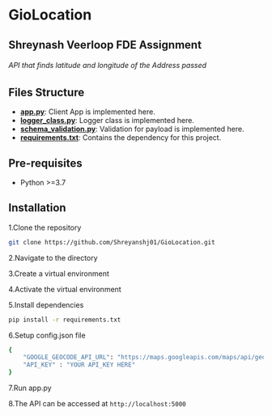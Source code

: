 # GioLocation
## Shreynash Veerloop FDE Assignment
###### API that finds latitude and longitude of the Address passed

## Files Structure
- [**app.py**](https://github.com/Shreyanshj01/GioLocation/blob/master/app.py): Client App is implemented here.
- [**logger_class.py**](https://github.com/Shreyanshj01/GioLocation/blob/master/logger_class.py): Logger class is implemented here.
- [**schema_validation.py**](https://github.com/Shreyanshj01/GioLocation/blob/master/schema_validation.py): Validation for payload is implemented here.
- [**requirements.txt**](https://github.com/Shreyanshj01/GioLocation/blob/master/requirements.txt): Contains the dependency for this project.

## Pre-requisites

- Python >=3.7

## Installation

1.Clone the repository

```bash
git clone https://github.com/Shreyanshj01/GioLocation.git
```

2.Navigate to the directory

3.Create a virtual environment

4.Activate the virtual environment

5.Install dependencies

```bash
pip install -r requirements.txt
```

6.Setup config.json file

```bash
{
    "GOOGLE_GEOCODE_API_URL": "https://maps.googleapis.com/maps/api/geocode/",
    "API_KEY" : "YOUR API_KEY HERE"
}
```

7.Run app.py

8.The API can be accessed at `http://localhost:5000`
